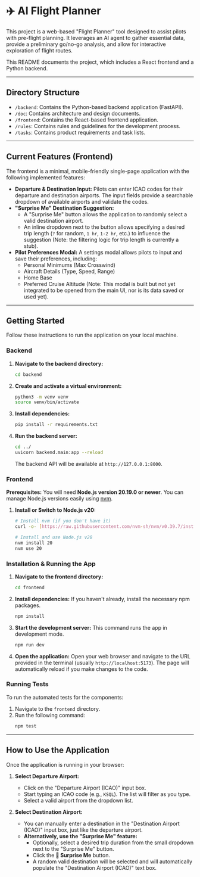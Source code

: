 # ✈️ AI Flight Planner

This project is a web-based "Flight Planner" tool designed to assist pilots with pre-flight planning. It leverages an AI agent to gather essential data, provide a preliminary go/no-go analysis, and allow for interactive exploration of flight routes.

This README documents the project, which includes a React frontend and a Python backend.

---

## Directory Structure

-   `/backend`: Contains the Python-based backend application (FastAPI).
-   `/doc`: Contains architecture and design documents.
-   `/frontend`: Contains the React-based frontend application.
-   `/rules`: Contains rules and guidelines for the development process.
-   `/tasks`: Contains product requirements and task lists.

---

## Current Features (Frontend)

The frontend is a minimal, mobile-friendly single-page application with the following implemented features:

* **Departure & Destination Input:** Pilots can enter ICAO codes for their departure and destination airports. The input fields provide a searchable dropdown of available airports and validate the codes.
* **"Surprise Me" Destination Suggestion:**
    * A "Surprise Me" button allows the application to randomly select a valid destination airport.
    * An inline dropdown next to the button allows specifying a desired trip length (`?` for random, `1 hr`, `1-2 hr`, etc.) to influence the suggestion (Note: the filtering logic for trip length is currently a stub).
* **Pilot Preferences Modal:** A settings modal allows pilots to input and save their preferences, including:
    * Personal Minimums (Max Crosswind)
    * Aircraft Details (Type, Speed, Range)
    * Home Base
    * Preferred Cruise Altitude
    (Note: This modal is built but not yet integrated to be opened from the main UI, nor is its data saved or used yet).

---

## Getting Started

Follow these instructions to run the application on your local machine.

### Backend

1.  **Navigate to the backend directory:**
    ```sh
    cd backend
    ```

2.  **Create and activate a virtual environment:**
    ```sh
    python3 -m venv venv
    source venv/bin/activate
    ```

3.  **Install dependencies:**
    ```sh
    pip install -r requirements.txt
    ```

4.  **Run the backend server:**
    ```sh
    cd ../
    uvicorn backend.main:app --reload
    ```
    The backend API will be available at `http://127.0.0.1:8000`.

### Frontend

**Prerequisites:** You will need **Node.js version 20.19.0 or newer**. You can manage Node.js versions easily using [nvm](https://github.com/nvm-sh/nvm).

1.  **Install or Switch to Node.js v20:**
    ```sh
    # Install nvm (if you don't have it)
    curl -o- [https://raw.githubusercontent.com/nvm-sh/nvm/v0.39.7/install.sh](https://raw.githubusercontent.com/nvm-sh/nvm/v0.39.7/install.sh) | bash

    # Install and use Node.js v20
    nvm install 20
    nvm use 20
    ```

### Installation & Running the App

1.  **Navigate to the frontend directory:**
    ```sh
    cd frontend
    ```

2.  **Install dependencies:**
    If you haven't already, install the necessary npm packages.
    ```sh
    npm install
    ```

3.  **Start the development server:**
    This command runs the app in development mode.
    ```sh
    npm run dev
    ```

4.  **Open the application:**
    Open your web browser and navigate to the URL provided in the terminal (usually `http://localhost:5173`). The page will automatically reload if you make changes to the code.

### Running Tests

To run the automated tests for the components:

1.  Navigate to the `frontend` directory.
2.  Run the following command:
    ```sh
    npm test
    ```

---

## How to Use the Application

Once the application is running in your browser:

1.  **Select Departure Airport:**
    * Click on the "Departure Airport (ICAO)" input box.
    * Start typing an ICAO code (e.g., `KSQL`). The list will filter as you type.
    * Select a valid airport from the dropdown list.

2.  **Select Destination Airport:**
    * You can manually enter a destination in the "Destination Airport (ICAO)" input box, just like the departure airport.
    * **Alternatively, use the "Surprise Me" feature:**
        * Optionally, select a desired trip duration from the small dropdown next to the "Surprise Me" button.
        * Click the **🎲 Surprise Me** button.
        * A random valid destination will be selected and will automatically populate the "Destination Airport (ICAO)" text box.
